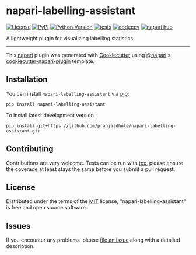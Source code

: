 # napari-labelling-assistant

[![License](https://img.shields.io/pypi/l/napari-labelling-assistant.svg?color=green)](https://github.com/pranjaldhole/napari-labelling-assistant/raw/main/LICENSE)
[![PyPI](https://img.shields.io/pypi/v/napari-labelling-assistant.svg?color=green)](https://pypi.org/project/napari-labelling-assistant)
[![Python Version](https://img.shields.io/pypi/pyversions/napari-labelling-assistant.svg?color=green)](https://python.org)
[![tests](https://github.com/pranjaldhole/napari-labelling-assistant/workflows/tests/badge.svg)](https://github.com/pranjaldhole/napari-labelling-assistant/actions)
[![codecov](https://codecov.io/gh/pranjaldhole/napari-labelling-assistant/branch/main/graph/badge.svg)](https://codecov.io/gh/pranjaldhole/napari-labelling-assistant)
[![napari hub](https://img.shields.io/endpoint?url=https://api.napari-hub.org/shields/napari-labelling-assistant)](https://napari-hub.org/plugins/napari-labelling-assistant)

A lightweight plugin for visualizing labelling statistics.

----------------------------------

This [napari] plugin was generated with [Cookiecutter] using [@napari]'s [cookiecutter-napari-plugin] template.

<!--
Don't miss the full getting started guide to set up your new package:
https://github.com/napari/cookiecutter-napari-plugin#getting-started

and review the napari docs for plugin developers:
https://napari.org/plugins/stable/index.html
-->

## Installation

You can install `napari-labelling-assistant` via [pip]:

    pip install napari-labelling-assistant



To install latest development version :

    pip install git+https://github.com/pranjaldhole/napari-labelling-assistant.git


## Contributing

Contributions are very welcome. Tests can be run with [tox], please ensure
the coverage at least stays the same before you submit a pull request.

## License

Distributed under the terms of the [MIT] license,
"napari-labelling-assistant" is free and open source software.

## Issues

If you encounter any problems, please [file an issue] along with a detailed description.

[napari]: https://github.com/napari/napari
[Cookiecutter]: https://github.com/audreyr/cookiecutter
[@napari]: https://github.com/napari
[MIT]: http://opensource.org/licenses/MIT
[BSD-3]: http://opensource.org/licenses/BSD-3-Clause
[GNU GPL v3.0]: http://www.gnu.org/licenses/gpl-3.0.txt
[GNU LGPL v3.0]: http://www.gnu.org/licenses/lgpl-3.0.txt
[Apache Software License 2.0]: http://www.apache.org/licenses/LICENSE-2.0
[Mozilla Public License 2.0]: https://www.mozilla.org/media/MPL/2.0/index.txt
[cookiecutter-napari-plugin]: https://github.com/napari/cookiecutter-napari-plugin

[file an issue]: https://github.com/pranjaldhole/napari-labelling-assistant/issues

[napari]: https://github.com/napari/napari
[tox]: https://tox.readthedocs.io/en/latest/
[pip]: https://pypi.org/project/pip/
[PyPI]: https://pypi.org/
